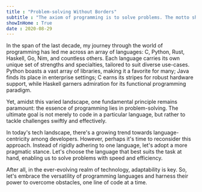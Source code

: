 ```yaml
---
title : "Problem-solving Without Borders"
subtitle : "The axiom of programming is to solve problems. The motto should be to solve the problem fast and efficiently."
showInHome : True
date : 2020-08-29
---
```



In the span of the last decade, my journey through the world of programming has led me across an array of languages: C, Python, Rust, Haskell, Go, Nim, and countless others. Each language carries its own unique set of strengths and specialties, tailored to suit diverse use-cases. Python boasts a vast array of libraries, making it a favorite for many; Java finds its place in enterprise settings; C earns its stripes for robust hardware support, while Haskell garners admiration for its functional programming paradigm.

Yet, amidst this varied landscape, one fundamental principle remains paramount: the essence of programming lies in problem-solving. The ultimate goal is not merely to code in a particular language, but rather to tackle challenges swiftly and effectively. 

In today's tech landscape, there's a growing trend towards language-centricity among developers. However, perhaps it's time to reconsider this approach. Instead of rigidly adhering to one language, let's adopt a more pragmatic stance. Let's choose the language that best suits the task at hand, enabling us to solve problems with speed and efficiency.

After all, in the ever-evolving realm of technology, adaptability is key. So, let's embrace the versatility of programming languages and harness their power to overcome obstacles, one line of code at a time.

